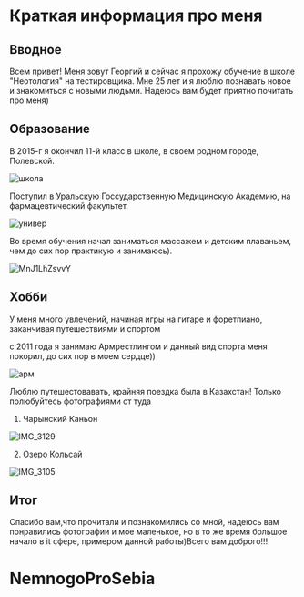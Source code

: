 # Краткая информация про меня

 ## Вводное 

 Всем привет! Меня зовут Георгий и сейчас я прохожу обучение в школе "Неотология" на тестировщика. Мне 25 лет и я люблю познавать новое и знакомиться с новыми людьми. Надеюсь вам будет приятно почитать про меня)

 ## Образование

 В 2015-г я окончил 11-й класс в школе, в своем родном городе, Полевской.
 
  ![школа](https://user-images.githubusercontent.com/118108459/204311717-74fc1a2a-d8e6-40e4-9bec-8ac96cb96271.jpg)

 
  Поступил в Уральскую Госсударственную Медицинскую Академию, на фармацевтический факультет.
  
![универ](https://user-images.githubusercontent.com/118108459/204315061-236560b0-643b-4a74-a535-df21c637fc3a.jpg)
  
   Во время обучения начал заниматься массажем и детским плаваньем, чем до сих пор практикую и занимаюсь). 

![MnJ1LhZsvvY](https://user-images.githubusercontent.com/118108459/204315224-1ad408ac-4074-4620-b3d5-f04184b80396.jpg)

## Хобби 

У меня много увлечений, начиная игры на гитаре и форетпиано, заканчивая путешествиями и спортом

с 2011 года я занимаю Армрестлингом и данный вид спорта меня покорил, до сих пор в моем сердце))

![арм](https://user-images.githubusercontent.com/118108459/204316864-e84b2e26-54a1-44a4-9227-d2efd83eec7e.jpg)

Люблю путешестовавать, крайняя поездка была в Казахстан! Только полюбуйтесь фотографиями от туда 

1) Чарынский Каньон 

![IMG_3129](https://user-images.githubusercontent.com/118108459/204317807-fe536c7c-76fb-4b14-bcda-0d5779e54f4f.JPG)

2) Озеро Кольсай 

![IMG_3105](https://user-images.githubusercontent.com/118108459/204318052-67326b0d-0698-4b6d-add0-ad460639cc90.JPG)


 
## Итог

Спасибо вам,что прочитали и познакомились со мной, надеюсь вам понравились фотографии и мое маленькое, но в то же время большое начало в it сфере, примером данной работы)Всего вам доброго!!!
# NemnogoProSebia

